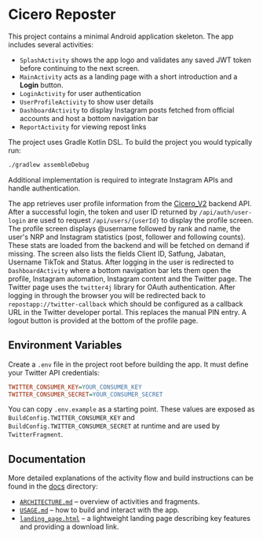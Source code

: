 # Cicero Reposter

This project contains a minimal Android application skeleton. The app includes
several activities:

- `SplashActivity` shows the app logo and validates any saved JWT token before
  continuing to the next screen.
- `MainActivity` acts as a landing page with a short introduction and a **Login**
  button.
- `LoginActivity` for user authentication
- `UserProfileActivity` to show user details
- `DashboardActivity` to display Instagram posts fetched from official accounts
  and host a bottom navigation bar
- `ReportActivity` for viewing repost links

The project uses Gradle Kotlin DSL. To build the project you would typically run:

```bash
./gradlew assembleDebug
```

Additional implementation is required to integrate Instagram APIs and handle authentication.

The app retrieves user profile information from the [Cicero_V2](https://github.com/cicero78M/Cicero_V2) backend API.
After a successful login, the token and user ID returned by `/api/auth/user-login`
are used to request `/api/users/{userId}` to display the profile screen.
The profile screen displays @username followed by rank and name, the user's NRP and Instagram statistics (post, follower and following counts). These stats are loaded from the backend and will be fetched on demand if missing. The screen also lists the fields Client ID, Satfung, Jabatan, Username TikTok and Status.
After logging in the user is redirected to `DashboardActivity` where a bottom navigation bar lets them open the profile, Instagram automation, Instagram content and the Twitter page. The Twitter page uses the `twitter4j` library for OAuth authentication. After logging in through the browser you will be redirected back to `repostapp://twitter-callback` which should be configured as a callback URL in the Twitter developer portal. This replaces the manual PIN entry.
A logout button is provided at the bottom of the profile page.

## Environment Variables

Create a `.env` file in the project root before building the app. It must define your Twitter API credentials:

```ini
TWITTER_CONSUMER_KEY=YOUR_CONSUMER_KEY
TWITTER_CONSUMER_SECRET=YOUR_CONSUMER_SECRET
```

You can copy `.env.example` as a starting point. These values are exposed as `BuildConfig.TWITTER_CONSUMER_KEY` and `BuildConfig.TWITTER_CONSUMER_SECRET` at runtime and are used by `TwitterFragment`.

## Documentation

More detailed explanations of the activity flow and build instructions can be
found in the [docs](docs/) directory:

- [`ARCHITECTURE.md`](docs/ARCHITECTURE.md) – overview of activities and
  fragments.
- [`USAGE.md`](docs/USAGE.md) – how to build and interact with the app.
- [`landing_page.html`](docs/landing_page.html) – a lightweight landing page
  describing key features and providing a download link.
